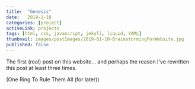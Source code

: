 ```yaml
---
title:  "Genesis"
date:   2019-1-10
categories: [project]
activeLink: projects
tags: [html, css, javascript, jekyll, liquid, YAML]
thumbnail: images/postImages/2019-01-10-BrainstormingForWebsite.jpg
published: false
---
```


The first (real) post on this website... and perhaps the reason I've rewritten this post at least three times.   

(One Ring To Rule Them All (for later))


[websiteBrainstorm]: {{site.baseurl}}/images/postImages/2019-01-10-BrainstormingForWebsite